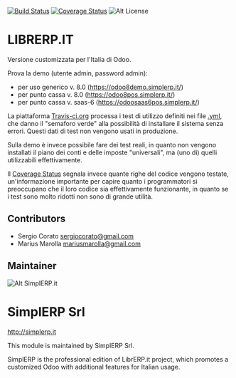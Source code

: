 [![Build Status](https://travis-ci.org/LibrERP/librerp.svg?branch=8.0)](https://travis-ci.org/LibrERP/librerp)
[![Coverage Status](https://coveralls.io/repos/LibrERP/librerp/badge.svg?branch=8.0&service=github)](https://coveralls.io/github/LibrERP/librerp?branch=8.0)
![Alt License](https://img.shields.io/badge/licence-AGPL--3-blue.svg) 


LIBRERP.IT
====================================

Versione customizzata per l'Italia di Odoo.

Prova la demo (utente admin, password admin):
- per uso generico v. 8.0 (https://odoo8demo.simplerp.it/)
- per punto cassa v. 8.0 (https://odoo8pos.simplerp.it/)
- per punto cassa v. saas-6 (https://odoosaas6pos.simplerp.it/)


La piattaforma [Travis-ci.org](https://travis-ci.org) processa i test di utilizzo definiti nei file [.yml](https://en.wikipedia.org/wiki/YAML), che danno il "semaforo verde" alla possibilità di installare il sistema senza errori. Questi dati di test non vengono usati in produzione.

Sulla demo è invece possibile fare dei test reali, in quanto non vengono installati il piano dei conti e delle imposte "universali", ma (uno di) quelli utilizzabili effettivamente.

Il [Coverage Status](https://coveralls.io) segnala invece quante righe del codice vengono testate, un'informazione importante per capire quanto i programmatori si preoccupano che il loro codice sia effettivamente funzionante, in quanto se i test sono molto ridotti non sono di grande utilità.


Contributors
------------

* Sergio Corato <sergiocorato@gmail.com>
* Marius Marolla <mariusmarolla@gmail.com>

Maintainer
----------

![Alt SimplERP.it](https://www.simplerp.it/website/image/ir.attachment/206_346e3a4/datas "http://simplerp.it") 

SimplERP Srl
=======================

http://simplerp.it

This module is maintained by SimplERP Srl.

SimplERP is the professional edition of LibrERP.it project, which promotes a customized Odoo with additional features for Italian usage.
